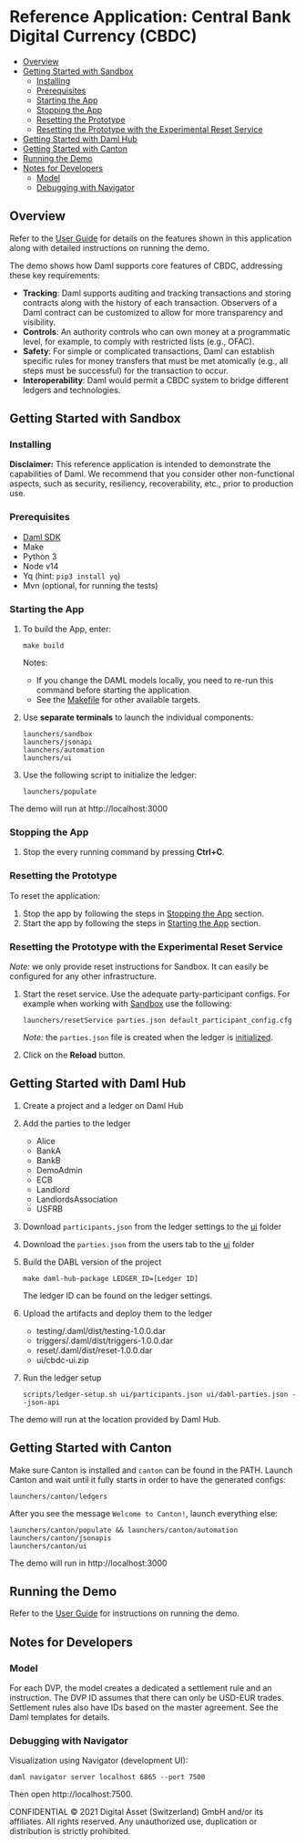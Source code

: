 # Reference Application: Central Bank Digital Currency (CBDC)

- [Overview](#overview)
- [Getting Started with Sandbox](#getting-started-with-sandbox)
  - [Installing](#installing)
  - [Prerequisites](#prerequisites)
  - [Starting the App](#starting-the-app)
  - [Stopping the App](#stopping-the-app)
  - [Resetting the Prototype](#resetting-the-prototype)
  - [Resetting the Prototype with the Experimental Reset Service](#resetting-the-prototype-with-the-experimental-reset-service)
- [Getting Started with Daml Hub](#getting-started-with-daml-hub)
- [Getting Started with Canton](#getting-started-with-canton)
- [Running the Demo](#running-the-demo)
- [Notes for Developers](#notes-for-developers)
  - [Model](#model)
  - [Debugging with Navigator](#debugging-with-navigator)

## Overview

Refer to the [User Guide] for details on the features shown in this application along with detailed instructions on running the demo.

The demo shows how Daml supports core features of CBDC, addressing these key requirements:
* **Tracking**: Daml supports auditing and tracking transactions and storing contracts along with the history of each transaction. Observers of a Daml contract can be customized to allow for more transparency and visibility.
* **Controls**: An authority controls who can own money at a programmatic level, for example, to comply with restricted lists (e.g., OFAC).
* **Safety**: For simple or complicated transactions, Daml can establish specific rules for money transfers that must be met atomically (e.g., all steps must be successful) for the transaction to occur.
* **Interoperability**: Daml would permit a CBDC system to bridge different ledgers and technologies.

## Getting Started with Sandbox

### Installing

**Disclaimer:** This reference application is intended to demonstrate the capabilities of Daml. We recommend that you consider other non-functional aspects, such as security, resiliency, recoverability, etc., prior to production use.

### Prerequisites
- [Daml SDK](https://docs.daml.com/)
- Make
- Python 3
- Node v14
- Yq (hint: `pip3 install yq`)
- Mvn (optional, for running the tests)

### Starting the App

1. To build the App, enter:
   ```shell
   make build
   ```
   Notes:
   * If you change the DAML models locally, you need to re-run this command before starting the application.
   * See the [Makefile](Makefile) for other available targets.

1. Use **separate terminals** to launch the individual components:

   ```shell
   launchers/sandbox
   launchers/jsonapi
   launchers/automation
   launchers/ui
   ```

1. Use the following script to initialize the ledger:
   ```
   launchers/populate
   ```

The demo will run at http://localhost:3000

### Stopping the App

1. Stop the every running command by pressing **Ctrl+C**.

### Resetting the Prototype

To reset the application:
1.  Stop the app by following the steps in [Stopping the App](#stopping-the-app) section.
1.  Start the app by following the steps in [Starting the App](#starting-the-app) section.

### Resetting the Prototype with the Experimental Reset Service

*Note:* we only provide reset instructions for Sandbox. It can easily be configured for any other infrastructure.

1. Start the reset service.
   Use the adequate party-participant configs. For example when working with [Sandbox](#getting-started-with-daml-hub) use the following:
   ```
   launchers/resetService parties.json default_participant_config.cfg
   ```
   *Note:* the `parties.json` file is created when the ledger is [initialized](#starting-the-app).

2.  Click on the **Reload** button.


## Getting Started with Daml Hub

1. Create a project and a ledger on Daml Hub
2. Add the parties to the ledger
   - Alice
   - BankA
   - BankB
   - DemoAdmin
   - ECB
   - Landlord
   - LandlordsAssociation
   - USFRB
3. Download `participants.json` from the ledger settings to the [ui] folder
4. Download the `parties.json` from the users tab to the [ui] folder
5. Build the DABL version of the project
   ```shell
   make daml-hub-package LEDGER_ID=[Ledger ID]
   ```

    The ledger ID can be found on the ledger settings.
6. Upload the artifacts and deploy them to the ledger
   - testing/.daml/dist/testing-1.0.0.dar
   - triggers/.daml/dist/triggers-1.0.0.dar
   - reset/.daml/dist/reset-1.0.0.dar
   - ui/cbdc-ui.zip
7.  Run the ledger setup
    ```shell
    scripts/ledger-setup.sh ui/participants.json ui/dabl-parties.json --json-api
    ```

The demo will run at the location provided by Daml Hub.

## Getting Started with Canton

Make sure Canton is installed and `canton` can be found in the PATH.
Launch Canton and wait until it fully starts in order to have the generated configs:
```
launchers/canton/ledgers
```
After you see the message `Welcome to Canton!`, launch everything else:
```
launchers/canton/populate && launchers/canton/automation
launchers/canton/jsonapis
launchers/canton/ui
```
The demo will run in http://localhost:3000

## Running the Demo

Refer to the [User Guide] for instructions on running the demo.

## Notes for Developers

### Model
For each DVP, the model creates a dedicated a settlement rule and an instruction. The DVP ID assumes that there can only be USD-EUR trades. Settlement rules also have IDs based on the master agreement. See the Daml templates for details.

### Debugging with Navigator
Visualization using Navigator (development UI):
```
daml navigator server localhost 6865 --port 7500
```
Then open http://localhost:7500.


CONFIDENTIAL © 2021 Digital Asset (Switzerland) GmbH and/or its affiliates. All rights reserved.
Any unauthorized use, duplication or distribution is strictly prohibited.

[ui]: ui
[User Guide]: CBDC_Demo_User_Guide.pdf
